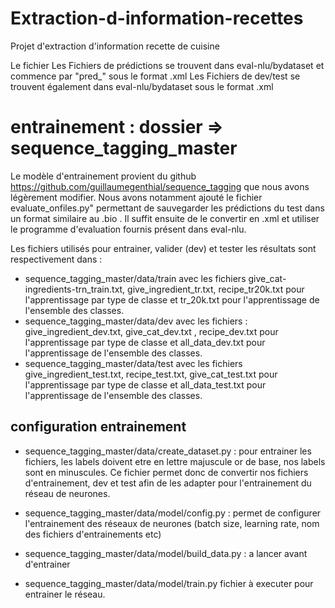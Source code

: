 # Extraction-d-information-recettes
Projet d'extraction d'information recette de cuisine

Le fichier 
Les Fichiers de prédictions se trouvent dans eval-nlu/bydataset et commence par "pred_" sous le format .xml
Les Fichiers de dev/test se trouvent également dans eval-nlu/bydataset sous le format .xml

# entrainement : dossier => sequence_tagging_master

Le modèle d'entrainement provient du github https://github.com/guillaumegenthial/sequence_tagging que nous avons légèrement modifier. Nous avons notamment ajouté le fichier evaluate_onfiles.py" permettant de sauvegarder les prédictions du test dans un format similaire au .bio . Il suffit ensuite de le convertir en .xml et utiliser le programme d'evaluation fournis présent dans eval-nlu.

Les fichiers utilisés pour entrainer, valider (dev) et tester les résultats sont respectivement dans : 
- sequence_tagging_master/data/train avec les fichiers give_cat-ingredients-trn_train.txt, give_ingredient_tr.txt, recipe_tr20k.txt pour l'apprentissage par type de classe et tr_20k.txt pour l'apprentissage de l'ensemble des classes.
- sequence_tagging_master/data/dev avec les fichiers : give_ingredient_dev.txt, give_cat_dev.txt , recipe_dev.txt pour l'apprentissage par type de classe et all_data_dev.txt pour l'apprentissage de l'ensemble des classes.
- sequence_tagging_master/data/test avec les fichiers give_ingredient_test.txt, recipe_test.txt, give_cat_test.txt pour l'apprentissage par type de classe et all_data_test.txt pour l'apprentissage de l'ensemble des classes.

## configuration entrainement
- sequence_tagging_master/data/create_dataset.py : pour entrainer les fichiers, les labels doivent etre en lettre majuscule or de base, nos labels sont en minuscules. 
Ce fichier permet donc de convertir nos fichiers d'entrainement, dev et test afin de les adapter pour l'entrainement du réseau de neurones.

- sequence_tagging_master/data/model/config.py : permet de configurer l'entrainement des réseaux de neurones (batch size, learning rate, nom des fichiers d'entrainements etc)
- sequence_tagging_master/data/model/build_data.py : a lancer avant d'entrainer

- sequence_tagging_master/data/model/train.py fichier à executer pour entrainer le réseau.

